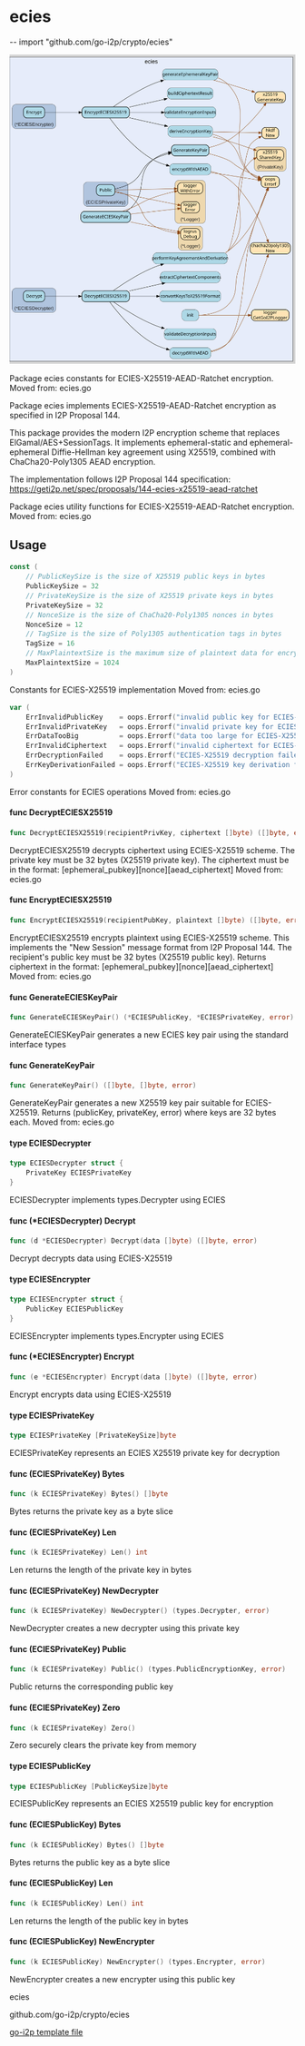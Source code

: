 # ecies
--
    import "github.com/go-i2p/crypto/ecies"

![ecies.svg](ecies.svg)

Package ecies constants for ECIES-X25519-AEAD-Ratchet encryption. Moved from:
ecies.go

Package ecies implements ECIES-X25519-AEAD-Ratchet encryption as specified in
I2P Proposal 144.

This package provides the modern I2P encryption scheme that replaces
ElGamal/AES+SessionTags. It implements ephemeral-static and ephemeral-ephemeral
Diffie-Hellman key agreement using X25519, combined with ChaCha20-Poly1305 AEAD
encryption.

The implementation follows I2P Proposal 144 specification:
https://geti2p.net/spec/proposals/144-ecies-x25519-aead-ratchet

Package ecies utility functions for ECIES-X25519-AEAD-Ratchet encryption. Moved
from: ecies.go

## Usage

```go
const (
	// PublicKeySize is the size of X25519 public keys in bytes
	PublicKeySize = 32
	// PrivateKeySize is the size of X25519 private keys in bytes
	PrivateKeySize = 32
	// NonceSize is the size of ChaCha20-Poly1305 nonces in bytes
	NonceSize = 12
	// TagSize is the size of Poly1305 authentication tags in bytes
	TagSize = 16
	// MaxPlaintextSize is the maximum size of plaintext data for encryption
	MaxPlaintextSize = 1024
)
```
Constants for ECIES-X25519 implementation Moved from: ecies.go

```go
var (
	ErrInvalidPublicKey    = oops.Errorf("invalid public key for ECIES-X25519")
	ErrInvalidPrivateKey   = oops.Errorf("invalid private key for ECIES-X25519")
	ErrDataTooBig          = oops.Errorf("data too large for ECIES-X25519 encryption")
	ErrInvalidCiphertext   = oops.Errorf("invalid ciphertext for ECIES-X25519 decryption")
	ErrDecryptionFailed    = oops.Errorf("ECIES-X25519 decryption failed")
	ErrKeyDerivationFailed = oops.Errorf("ECIES-X25519 key derivation failed")
)
```
Error constants for ECIES operations Moved from: ecies.go

#### func  DecryptECIESX25519

```go
func DecryptECIESX25519(recipientPrivKey, ciphertext []byte) ([]byte, error)
```
DecryptECIESX25519 decrypts ciphertext using ECIES-X25519 scheme. The private
key must be 32 bytes (X25519 private key). The ciphertext must be in the format:
[ephemeral_pubkey][nonce][aead_ciphertext] Moved from: ecies.go

#### func  EncryptECIESX25519

```go
func EncryptECIESX25519(recipientPubKey, plaintext []byte) ([]byte, error)
```
EncryptECIESX25519 encrypts plaintext using ECIES-X25519 scheme. This implements
the "New Session" message format from I2P Proposal 144. The recipient's public
key must be 32 bytes (X25519 public key). Returns ciphertext in the format:
[ephemeral_pubkey][nonce][aead_ciphertext] Moved from: ecies.go

#### func  GenerateECIESKeyPair

```go
func GenerateECIESKeyPair() (*ECIESPublicKey, *ECIESPrivateKey, error)
```
GenerateECIESKeyPair generates a new ECIES key pair using the standard interface
types

#### func  GenerateKeyPair

```go
func GenerateKeyPair() ([]byte, []byte, error)
```
GenerateKeyPair generates a new X25519 key pair suitable for ECIES-X25519.
Returns (publicKey, privateKey, error) where keys are 32 bytes each. Moved from:
ecies.go

#### type ECIESDecrypter

```go
type ECIESDecrypter struct {
	PrivateKey ECIESPrivateKey
}
```

ECIESDecrypter implements types.Decrypter using ECIES

#### func (*ECIESDecrypter) Decrypt

```go
func (d *ECIESDecrypter) Decrypt(data []byte) ([]byte, error)
```
Decrypt decrypts data using ECIES-X25519

#### type ECIESEncrypter

```go
type ECIESEncrypter struct {
	PublicKey ECIESPublicKey
}
```

ECIESEncrypter implements types.Encrypter using ECIES

#### func (*ECIESEncrypter) Encrypt

```go
func (e *ECIESEncrypter) Encrypt(data []byte) ([]byte, error)
```
Encrypt encrypts data using ECIES-X25519

#### type ECIESPrivateKey

```go
type ECIESPrivateKey [PrivateKeySize]byte
```

ECIESPrivateKey represents an ECIES X25519 private key for decryption

#### func (ECIESPrivateKey) Bytes

```go
func (k ECIESPrivateKey) Bytes() []byte
```
Bytes returns the private key as a byte slice

#### func (ECIESPrivateKey) Len

```go
func (k ECIESPrivateKey) Len() int
```
Len returns the length of the private key in bytes

#### func (ECIESPrivateKey) NewDecrypter

```go
func (k ECIESPrivateKey) NewDecrypter() (types.Decrypter, error)
```
NewDecrypter creates a new decrypter using this private key

#### func (ECIESPrivateKey) Public

```go
func (k ECIESPrivateKey) Public() (types.PublicEncryptionKey, error)
```
Public returns the corresponding public key

#### func (ECIESPrivateKey) Zero

```go
func (k ECIESPrivateKey) Zero()
```
Zero securely clears the private key from memory

#### type ECIESPublicKey

```go
type ECIESPublicKey [PublicKeySize]byte
```

ECIESPublicKey represents an ECIES X25519 public key for encryption

#### func (ECIESPublicKey) Bytes

```go
func (k ECIESPublicKey) Bytes() []byte
```
Bytes returns the public key as a byte slice

#### func (ECIESPublicKey) Len

```go
func (k ECIESPublicKey) Len() int
```
Len returns the length of the public key in bytes

#### func (ECIESPublicKey) NewEncrypter

```go
func (k ECIESPublicKey) NewEncrypter() (types.Encrypter, error)
```
NewEncrypter creates a new encrypter using this public key



ecies 

github.com/go-i2p/crypto/ecies

[go-i2p template file](/template.md)
